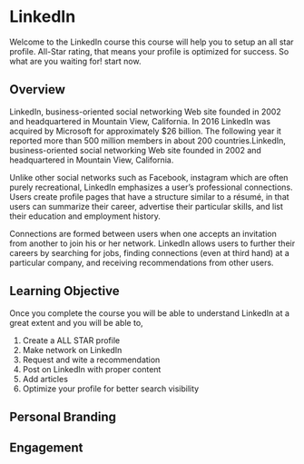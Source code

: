 # LinkedIn
Welcome to the LinkedIn course this course will help you to setup an all star profile.
All-Star rating, that means your profile is optimized for success. So what are you waiting for! start now.
## Overview
LinkedIn, business-oriented social networking Web site founded in 2002 and headquartered in Mountain View, California. In 2016 LinkedIn was acquired by Microsoft for approximately $26 billion. The following year it reported more than 500 million members in about 200 countries.LinkedIn, business-oriented social networking Web site founded in 2002 and headquartered in Mountain View, California. 

Unlike other social networks such as Facebook, instagram which are often purely recreational, LinkedIn emphasizes a user’s professional connections. Users create profile pages that have a structure similar to a résumé, in that users can summarize their career, advertise their particular skills, and list their education and employment history.

Connections are formed between users when one accepts an invitation from another to join his or her network. LinkedIn allows users to further their careers by searching for jobs, finding connections (even at third hand) at a particular company, and receiving recommendations from other users. 

## Learning Objective
Once you complete the course you will be able to understand LinkedIn at a great extent and you will be able to,

1. Create a ALL STAR profile
2. Make network on LinkedIn
3. Request and wite a recommendation
4. Post on LinkedIn with proper content
5. Add articles
6. Optimize your profile for better search visibility

## Personal Branding


## Engagement